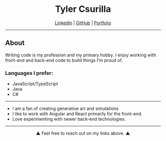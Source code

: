 <div align="center">

  # Tyler Csurilla
  
  [LinkedIn](https://www.linkedin.com/in/csurilla/) | [GitHub](https://github.com/Tyler-Csurilla) | [Portfolio](https://tyler-csurilla.github.io/)
</div>

---
##  About

Writing code is my profession and my primary hobby. I enjoy working with front-end and back-end code to build things I'm proud of.


### Languages I prefer:
- JavaScript/TypeScript
- Java
- C#
---

- I am a fan of creating generative art and simulations
- I like to work with Angular and React primarily for the front-end. 
- Love experimenting with newer back-end technologies.

---

<div align="center">
▲ Feel free to reach out on my links above. ▲
</div>

